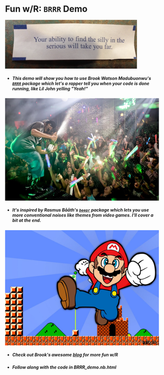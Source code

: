 # Fun w/R: `BRRR` Demo
![](images/fortune.png)
- ##### This demo will show you how to use Brook Watson Madubuonwu's [`BRRR`](https://github.com/brooke-watson/BRRR) package which let's a rapper tell you when your code is done running, like Lil John yelling "Yeah!"
![Let Lil John help you celebrate your code running succfully](images/lil_john.png)
- ##### It's inspired by Rasmus Bååth's [`beepr`](https://github.com/rasmusab/beepr) package which lets you use more conventional noises like themes from video games. I'll cover a bit at the end.
![Or Mario may be more your style](images/mario.png)
- #####  Check out Brook's awesome [blog](https://brooke.science/) for more fun w/R
- ##### Follow along with the code in BRRR_demo.nb.html 
